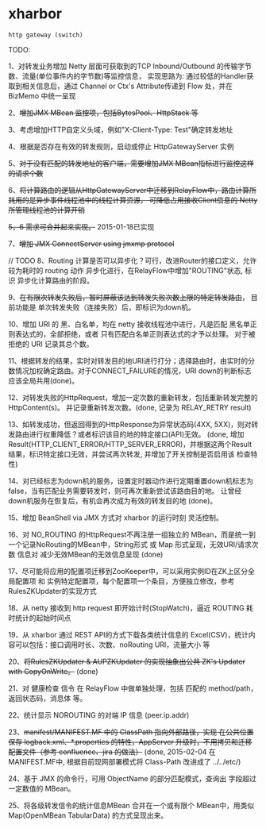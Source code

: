 xharbor
============

    http gateway (switch)

TODO:

  1、对转发业务增加 Netty 层面可获取到的TCP Inbound/Outbound 的传输字节数、流量(单位事件内的字节数)等监控信息，
     实现思路为: 通过较低的Handler获取到相关信息后，通过 Channel or Ctx's Attribute传递到 Flow 处，并在 BizMemo 中统一呈现

  2、~~增加JMX MBean 监控项，包括BytesPool、HttpStack 等~~

  3、考虑增加HTTP自定义头域，例如"X-Client-Type: Test"确定转发地址

  4、根据是否存在有效的转发规则，启动或停止 HttpGatewayServer 实例

  5、~~对于没有匹配的转发地址的客户端，需要增加JMX MBean指标进行监控这样的请求个数~~ 
  
  6、~~将计算路由的逻辑从HttpGatewayServer中迁移到RelayFlow中，路由计算所耗用的是异步事件线程池中的线程计算资源，
    可降低占用接收Client信息的 Netty 所管理线程池的计算开销~~
    
  ~~5，6 需求可合并起来实现。~~ 2015-01-18已实现

  7、~~增加 JMX ConnectServer using jmxmp protocol~~
  
  // TODO
  8、Routing 计算是否可以异步化？可行，改进Router的接口定义，允许较为耗时的 routing 动作 异步化进行，在RelayFlow中增加"ROUTING"状态, 
    标识 异步化计算路由的阶段。
  
  9、~~在有限次转发失败后，暂时屏蔽该达到转发失败次数上限的特定转发路由~~， 目前功能是 单次转发失败（连接失败）后，即标识为down机。
  
  10、增加 URI 的 黑、白名单，均在 netty 接收线程池中进行，凡是匹配 黑名单正则表达式的，全部拒绝，或者 只有匹配白名单正则表达式的才予以处理。
      对于被拒绝的 URI 记录其总个数。

  11、根据转发的结果，实时对转发目的地URI进行打分；选择路由时，由实时的分数情况加权确定路由。对于CONNECT_FAILURE的情况，URI down的判断标志
      应该全局共用(done)。
    
  12、对转发失败的HttpRequest，增加一定次数的重新转发，包括重新转发完整的HttpContent(s)。 并记录重新转发次数。(done, 记录为 RELAY_RETRY result)
  
  13、如转发成功，但返回得到的HttpResponse为异常状态码(4XX, 5XX)，则对转发路由进行权重降低？或者标识该目的地的特定接口(API)无效。
      (done, 增加 Result(HTTP_CLIENT_ERROR/HTTP_SERVER_ERROR)，并根据这两个Result结果，标识特定接口无效，并尝试再次转发,
      并增加了开关控制是否启用该 检查特性)
  
  14、对已经标志为down机的服务，设置定时器动作进行定期重置down机标志为false，当有匹配业务需要转发时，则可再次重新尝试该路由目的地。
      让曾经down机服务在恢复后，有机会再次成为有效的转发目的地 (done)。
      
  15、增加 BeanShell via JMX 方式对 xharbor 的运行时刻 灵活控制。 
  
  16、对 NO_ROUTING 的HttpRequest不再注册一组独立的 MBean，而是统一到一个记录NoRouting的MBean中，String形式 或 Map 形式呈现，无效URI/请求次数 信息对
     减少无效MBean的无效信息呈现 (done)
     
  17、尽可能将应用的配置项迁移到ZooKeeper中，可以采用实例ID在ZK上区分全局配置项 和 实例特定配置项，每个配置项一个条目，方便独立修改，参考
     RulesZKUpdater的实现方式
     
  18、从 netty 接收到 http request 即开始计时(StopWatch)，逼近 ROUTING 耗时统计的起始时间点
  
  19、从 xharbor 通过 REST API的方式下载各类统计信息的 Excel(CSV)，统计内容可以包括：接口调用时长、次数、noRouting URI，流量大小 等
  
  20、~~将RulesZKUpdater & AUPZKUpdater 的实现抽象出公共 ZK's Updater with CopyOnWrite。~~ (done)
  
  21、对 健康检查 信令 在 RelayFlow 中做单独处理，包括 匹配的 method/path，返回状态码，消息体 等。
  
  22、统计显示 NOROUTING 的对端 IP 信息 (peer.ip.addr)
  
  23、~~manifest/MANIFEST.MF 中的 ClassPath 指向外部路径，实现 在公共位置 保存 logback.xml、*.properties 的特性，AppServer 升级时，不用拷贝和迁移
      配置文件（参考 confluence、jira 的做法）~~ (done, 2015-02-04 在 MANIFEST.MF中, 根据目前现网部署模式将 Class-Path 改进成了 ../../etc/) 
      
  24、基于 JMX 的命令行，可用 ObjectName 的部分匹配模式，查询出 字段超过一定数值的 MBean。
  
  25、将各级转发信令的统计信息MBean 合并在一个或有限个 MBean中，用类似 Map(OpenMBean TabularData) 的方式呈现出来。
